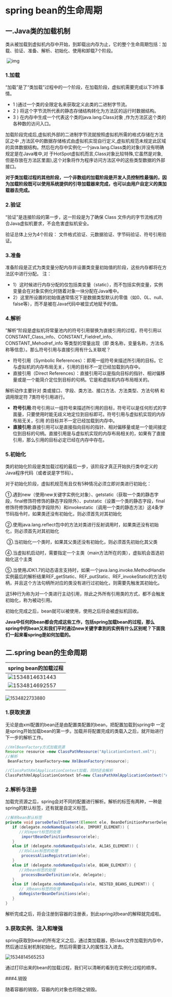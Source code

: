 # 				spring bean的生命周期

## 一.Java类的加载机制

类从被加载到虚拟机内存中开始，到卸载出内存为止，它的整个生命周期包括：加载、验证、准备、解析、初始化、使用和卸载7个阶段。

​	![img](http://incdn1.b0.upaiyun.com/2017/06/2fb054008ca2898e0a17f7d79ce525a1.png) 

### 1.加载

“加载”是了“类加载”过程中的一个阶段，在加载阶段，虚拟机需要完成以下3件事情。

- 1 )通过一个类的全限定名来获取定义此类的二进制字节流。
- 2 ) 将这个字节流所代表的静态存储结构转化为方法区的运行时数据结构。
- 3 ) 在内存中生成一个代表这个类的java.lang.Class对象 ,作为方法区这个类的各种数的访问入口。

加载阶段完成后,虚拟机外部的二进制字节流就按照虚拟机所需的格式存储在方法区之中 ,方法区中的数据存储格式由虚拟机实现自行定义,虚拟机规范未规定此区域的具体数据结构。然后在内存中实例化一个java.lang.Class类的对象(并没有明确规定是在Java堆中,对 于HotSpot虚拟机而言,Class对象比较特殊,它虽然是对象,但是存放在方法区里面),这个对象将作为程序访问方法区中的这些类型数据的外部接口。

**对于类加载过程的其他阶段，一个非数组的加载阶段是开发人员控制性最强的，因为加载阶段既可以使用系统提供的引导加载器来完成，也可以由用户自定义的类加载器去完成。** 

### 2.验证

“验证”是连接阶段的第一步，这一阶段是为了确保 Class 文件内的字节流格式符合Java虚拟机要求，不会危害虚拟机安全。 

验证总体上分为4个阶段： 文件格式验证、元数据验证、字节码验证、符号引用验证。 



### 3.准备

准备阶段是正式为类变量分配内存并设置类变量初始值的阶段，这些内存都将在方法区中进行分配。 
注：


- 1）这时候进行内存分配的仅包括类变量（static），而不包括实例变量，实例变量会在对象实例化时随着对象一块分配在Java堆中。 
- 2）这里所设置的初始值通常情况下是数据类型默认的零值（如0、0L、null、false等），而不是被在Java代码中被显式地赋予的值。


### 4.解析

”解析“阶段是虚拟机将常量池内的符号引用替换为直接引用的过程，符号引用以 CONSTANT_Class_info、CONSTANT_Fieldref_info、CONSTANT_Mehodref_info 等类型的常量出现（即 类名称，变量名称，方法名称等信息）。那么符号引用与直接引用有什么关联呢？

- 符号引用（Symbolic References）：即用一组符号来描述所引用的目标。它与虚拟机的内存布局无关，引用的目标不一定已经加载到内存中。
- 直接引用（Direct References）：直接引用可以是指向目标的指针、相对偏移量或是一个能简介定位到目标的句柄。它是和虚拟机内存布局相关的。

解析动作主要针对 类或接口、字段、类方法、接口方法、方法类型、方法句柄 和 调用限定符 7类符号引用进行。

- **符号引用**:符号引用以一组符号来描述所引用的目标，符号可以是任何形式的字面量，只要使用时能无歧义地定位到目标即可。符号引用与虚拟机实现的内存布局无关，引用 的目标并不一定已经加载到内存中。
- **直接引用**:直接引用可以是直接指向目标的指针、相对偏移量或是一个能间接定位到目标的句柄。直接引用是与虚拟机实现的内存布局相关的，如果有了直接引用，那么引用的目标必定已经在内存中存在。

### 5.初始化

类的初始化阶段是类加载过程的最后一步，该阶段才真正开始执行类中定义的Java程序代码（或者说是字节码）。 

对于初始化阶段，虚拟机规范有且仅有5种情况必须立即对类进行初始化：    

​	 ①.遇到new（使用new关键字实例化对象）、getstatic（获取一个类的静态字段，final修饰符修饰的静态字段除外）、putstatic（设置一个类的静态字段，final修饰符修饰的静态字段除外）和invokestatic（调用一个类的静态方法）这4条字节码指令时，如果类还没有初始化，则必须首先对其初始化    

​	 ②.使用java.lang.reflect包中的方法对类进行反射调用时，如果类还没有初始化，则必须首先对其初始化     		

​	③.当初始化一个类时，如果其父类还没有初始化，则必须首先初始化其父类     

​	④.当虚拟机启动时，需要指定一个主类（main方法所在的类），虚拟机会首选初始化这个主类    

​	 ⑤.当使用JDK1.7的动态语言支持时，如果一个java.lang.invoke.MethodHandle实例最后的解析结果REF_getStatic、REF_putStatic、REF_invokeStatic的方法句柄，并且这个方法句柄所对应的类没有进行过初始化，则需要先触发其初始化。   

这5种行为称为对一个类进行主动引用，除此之外所有引用类的方式，都不会触发初始化，称为被动引用。

初始化完成之后，bean就可以被使用，使用之后将会被虚拟机回收。

**Java中任何的bean都会完成这些工作，包括spring加载bean的过程，那么spring中的bean又和我们平时通过new关键字拿到的实例有什么区别呢？下面我们一起来看spring是如何加载的。**

## 二.spring bean的生命周期

  

| spring bean的加载过程                                        |
| ------------------------------------------------------------ |
| ![1534814631443](C:\Users\wangzhan\AppData\Local\Temp\1534814631443.png) |
| ![1534814692557](C:\Users\wangzhan\AppData\Local\Temp\1534814692557.png) |

![1534822733880](C:\Users\wangzhan\AppData\Local\Temp\1534822733880.png)

 

### 1.获取资源

无论是由xml配置的bean还是由配置类配置的bean，把配置加载到spring中 一定是spring开始加载bean的第一步。加载并将配置完成的类载入之后，就开始进行下一步的解析工作。

```java
//XmlBeanFactory方式加载资源
Resource resource =new ClassPathResource("AplicationContext.xml");
//解析
 BeanFactory beanFactory=new XmlBeanFactory(resource);
```

```java
//ClassPathXmlApplicationContext加载，同时还会解析
ClassPathXmlApplicationContext bf=new ClassPathXmlApplicationContext("AplicationContext.xml");
```

### 2.解析与注册

加载完资源之后，spring会对不同的配置进行解析。解析的标签有两种，一种是spring的默认标签，还有就是自定义标签。

```java
//解析bean默认标签
private void parseDefaultElement(Element ele, BeanDefinitionParserDelegate delegate) {
   if (delegate.nodeNameEquals(ele, IMPORT_ELEMENT)) {
      //对import标签的处理
       importBeanDefinitionResource(ele);
   }
   else if (delegate.nodeNameEquals(ele, ALIAS_ELEMENT)) {
      //对alias标签的处理
       processAliasRegistration(ele);
   }
   else if (delegate.nodeNameEquals(ele, BEAN_ELEMENT)) {
      //对bean标签的处理
       processBeanDefinition(ele, delegate);
   }
   else if (delegate.nodeNameEquals(ele, NESTED_BEANS_ELEMENT)) {
      // 对beans标签的处理
      doRegisterBeanDefinitions(ele);
   }
}
```

解析完成之后，将会注册到容器的注册表，到此spring对bean的解释就完成啦。

### 3.获取实例、注入和增强

spring获取到bean的所有定义之后，通过类加载器，把class文件加载到内存中，然后通过反射机制初始化，然后将需要注入的属性注入进去。

![1534814565253](C:\Users\wangzhan\AppData\Local\Temp\1534814565253.png)

通过打印出来的bean的加载过程，我们可以清晰的看到在实例化过程的顺序。

###4.销毁

随着容器的销毁，容器内的对象也将随之销毁。







